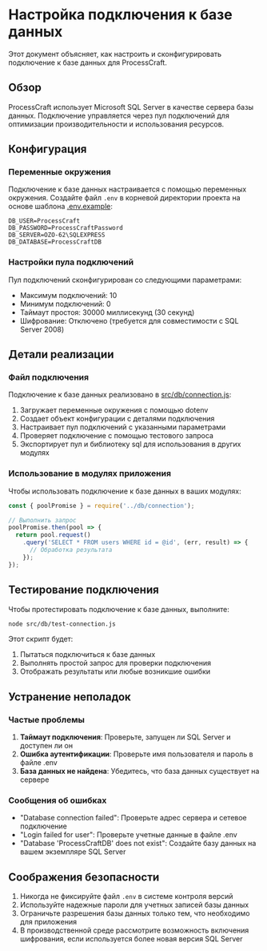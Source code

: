 # Настройка подключения к базе данных

Этот документ объясняет, как настроить и сконфигурировать подключение к базе данных для ProcessCraft.

## Обзор

ProcessCraft использует Microsoft SQL Server в качестве сервера базы данных. Подключение управляется через пул подключений для оптимизации производительности и использования ресурсов.

## Конфигурация

### Переменные окружения

Подключение к базе данных настраивается с помощью переменных окружения. Создайте файл `.env` в корневой директории проекта на основе шаблона [.env.example](file:///c%3A/Users/KodochigovV/Documents/Projects/ProcessCraft/.env.example):

```
DB_USER=ProcessCraft
DB_PASSWORD=ProcessCraftPassword
DB_SERVER=OZO-62\SQLEXPRESS
DB_DATABASE=ProcessCraftDB
```

### Настройки пула подключений

Пул подключений сконфигурирован со следующими параметрами:
- Максимум подключений: 10
- Минимум подключений: 0
- Таймаут простоя: 30000 миллисекунд (30 секунд)
- Шифрование: Отключено (требуется для совместимости с SQL Server 2008)

## Детали реализации

### Файл подключения

Подключение к базе данных реализовано в [src/db/connection.js](file:///c%3A/Users/KodochigovV/Documents/Projects/ProcessCraft/src/db/connection.js):

1. Загружает переменные окружения с помощью dotenv
2. Создает объект конфигурации с деталями подключения
3. Настраивает пул подключений с указанными параметрами
4. Проверяет подключение с помощью тестового запроса
5. Экспортирует пул и библиотеку sql для использования в других модулях

### Использование в модулях приложения

Чтобы использовать подключение к базе данных в ваших модулях:

```javascript
const { poolPromise } = require('../db/connection');

// Выполнить запрос
poolPromise.then(pool => {
  return pool.request()
    .query('SELECT * FROM users WHERE id = @id', (err, result) => {
      // Обработка результата
    });
});
```

## Тестирование подключения

Чтобы протестировать подключение к базе данных, выполните:

```bash
node src/db/test-connection.js
```

Этот скрипт будет:
1. Пытаться подключиться к базе данных
2. Выполнять простой запрос для проверки подключения
3. Отображать результаты или любые возникшие ошибки

## Устранение неполадок

### Частые проблемы

1. **Таймаут подключения**: Проверьте, запущен ли SQL Server и доступен ли он
2. **Ошибка аутентификации**: Проверьте имя пользователя и пароль в файле .env
3. **База данных не найдена**: Убедитесь, что база данных существует на сервере

### Сообщения об ошибках

- "Database connection failed": Проверьте адрес сервера и сетевое подключение
- "Login failed for user": Проверьте учетные данные в файле .env
- "Database 'ProcessCraftDB' does not exist": Создайте базу данных на вашем экземпляре SQL Server

## Соображения безопасности

1. Никогда не фиксируйте файл `.env` в системе контроля версий
2. Используйте надежные пароли для учетных записей базы данных
3. Ограничьте разрешения базы данных только тем, что необходимо для приложения
4. В производственной среде рассмотрите возможность включения шифрования, если используется более новая версия SQL Server